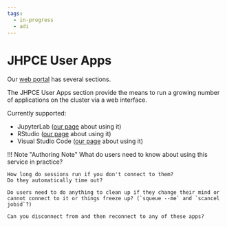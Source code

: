 ```yaml
---
tags:
  - in-progress
  - adi
---
```

# JHPCE User Apps

Our [web portal](https://jhpce-app02.jhsph.edu/) has several sections.

The JHPCE User Apps section provide the means to run a growing number of applications on the cluster via a web interface.

Currently supported:

* JupyterLab ([our page](../sw/jupyter.md) about using it)
* RStudio ([our page](../sw/r-n-friends.md) about using it)
* Visual Studio Code ([our page](../sw/vscode.md) about using it)

!!! Note "Authoring Note"
    What do users need to know about using this service in practice?
    
    How long do sessions run if you don't connect to them?
    Do they automatically time out?
    
    Do users need to do anything to clean up if they change their mind or cannot connect to it or things freeze up? (`squeue --me` and `scancel jobid`?)
    
    Can you disconnect from and then reconnect to any of these apps?


